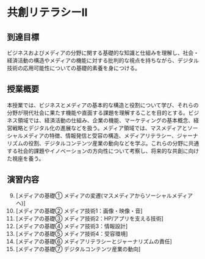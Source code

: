 # 共創リテラシーII

## 到達目標
ビジネスおよびメディアの分野に関する基礎的な知識と仕組みを理解し、社会・経済活動の構造やメディアの機能に対する批判的な視点を持ちながら、デジタル技術の応用可能性についての基礎的素養を身につける。								
                        
                        
## 授業概要
本授業では、ビジネスとメディアの基本的な構造と役割について学び、それらの分野が現代社会に果たす機能や直面する課題を理解することを目的とする。ビジネス領域では、経済活動の仕組み、企業の機能、マーケティングの基本概念、経営戦略とデジタル化の進展などを扱う。メディア領域では、マスメディアとソーシャルメディアの特徴、情報発信と受容の構造、メディアリテラシー、ジャーナリズムの役割、デジタルコンテンツ産業の動向などを学ぶ。これらの分野に共通する社会的課題やイノベーションの方向性について考察し、将来的な共創に向けた視座を養う。

## 演習内容

9. [メディアの基礎① メディアの変遷(マスメディアからソーシャルメディアへ)]
10. [メディアの基礎② メディア技術1：画像・映像・音]
11. [メディアの基礎③ メディア技術2：HP/アプリを支える技術]
12. [メディアの基礎④ メディア技術3：情報設計]
13. [メディアの基礎⑤ メディア技術4：受容環境]
14. [メディアの基礎⑥ メディアリテラシーとジャーナリズムの責任]
15. [メディアの基礎⑦ デジタルコンテンツ産業の動向]

<!--
1. メディアの変遷(マスメディアからソーシャルメディアへ)
   - マスメディア(4媒体)の歴史
   - マスメディアとソーシャルメディアの特性
   - 広告費推移
2. メディア技術1：画像/写真・映像・音
   - 可逆圧縮・非可逆圧縮
   - ベクター/ビットマップ・解像度・サイズ
   - fps, コンテナ・コーデック, ビットレート
   - 色空間
   - 量子化ビット数・サンプリングレート
   - メディア制作ツール(Photoshop/Illustrator/PremierePro/AfterEffects)
3. メディア技術2：HP/アプリを支える技術
   - UI/UX
   - フロントエンド・バックエンド
   - HTML/CSS/JavaScript
   - サーバーサイド言語・データベース・Webサーバ
   - CMS
   - SEO
   - Git
4. メディア技術3：情報設計
   - 誰に・何を・なぜ伝えるか、誰に・どうして欲しいか、の設計
   - 情報整理
   - 適正なデザイン・メディアに合わせた表現
   - 分析ツール
5. メディア技術4：受容環境
   - デバイスの多様化
   - 時間・場所の自由化
   - SNSが情報の入り口
   - 情報過多
   - 信頼性
6. メディアリテラシーとジャーナリズムの責任
   - 企業から個人へ広がる情報発信者
   - バズる・フェイクニュース・エコーチェンバー
   - プロパガンダ
7. デジタルコンテンツ産業の動向
   - アナログコンテンツの衰退(新聞・雑誌・書籍)
   - 動画配信/SNS動画
   - 生成AIの商用化
   - 生成技術 × ソーシャル主体消費 × 制作・流通の効率化




-->